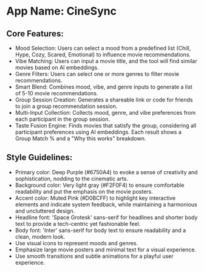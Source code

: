 # **App Name**: CineSync

## Core Features:

- Mood Selection: Users can select a mood from a predefined list (Chill, Hype, Cozy, Scared, Emotional) to influence movie recommendations.
- Vibe Matching: Users can input a movie title, and the tool will find similar movies based on AI embeddings.
- Genre Filters: Users can select one or more genres to filter movie recommendations.
- Smart Blend: Combines mood, vibe, and genre inputs to generate a list of 5-10 movie recommendations.
- Group Session Creation: Generates a shareable link or code for friends to join a group recommendation session.
- Multi-Input Collection: Collects mood, genre, and vibe preferences from each participant in the group session.
- Taste Fusion Engine: Finds movies that satisfy the group, considering all participant preferences using AI embeddings. Each result shows a Group Match % and a "Why this works" breakdown.

## Style Guidelines:

- Primary color: Deep Purple (#6750A4) to evoke a sense of creativity and sophistication, nodding to the cinematic arts. 
- Background color: Very light gray (#F2F0F4) to ensure comfortable readability and put the emphasis on the movie posters.
- Accent color: Muted Pink (#D0BCFF) to highlight key interactive elements and indicate system feedback, while maintaining a harmonious and uncluttered design.
- Headline font: 'Space Grotesk' sans-serif for headlines and shorter body text to provide a tech-centric yet fashionable feel.
- Body font: 'Inter' sans-serif for body text to ensure readability and a clean, modern look.
- Use visual icons to represent moods and genres.
- Emphasize large movie posters and minimal text for a visual experience.
- Use smooth transitions and subtle animations for a playful user experience.